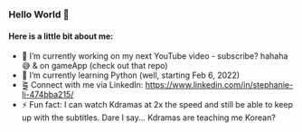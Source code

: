 ### Hello World 👋

<!-- **StephhyL/StephhyL** is a ✨ _special_ ✨ repository because its `README.md` (this file) appears on your GitHub profile. -->

<!-- Here are some ideas to get you started: -->

#### Here is a little bit about me:

- 🎥 I’m currently working on my next YouTube video - subscribe? hahaha 😅 & on gameApp (check out that repo)
- 🌱 I’m currently learning Python (well, starting Feb 6, 2022)
- ⪌ Connect with me via LinkedIn: https://www.linkedin.com/in/stephanie-li-474bba215/
- ⚡ Fun fact: I can watch Kdramas at 2x the speed and still be able to keep up with the subtitles. Dare I say... Kdramas are teaching me Korean?
